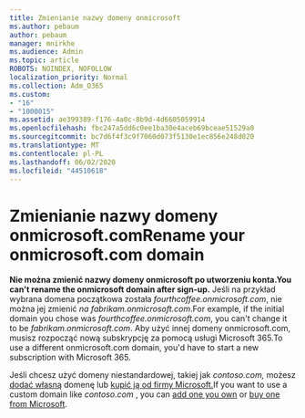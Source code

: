```yaml
---
title: Zmienianie nazwy domeny onmicrosoft
ms.author: pebaum
author: pebaum
manager: mnirkhe
ms.audience: Admin
ms.topic: article
ROBOTS: NOINDEX, NOFOLLOW
localization_priority: Normal
ms.collection: Adm_O365
ms.custom:
- "16"
- "1000015"
ms.assetid: ae399389-f176-4a0c-8b9d-4d6605059914
ms.openlocfilehash: fbc247a5dd6c0ee1ba30e4aceb69bceae51529a0
ms.sourcegitcommit: bc7d6f4f3c9f7060d073f5130e1ec856e248d020
ms.translationtype: MT
ms.contentlocale: pl-PL
ms.lasthandoff: 06/02/2020
ms.locfileid: "44510618"
---
```

# <a name="rename-your-onmicrosoftcom-domain"></a><span data-ttu-id="ecd3a-102">Zmienianie nazwy domeny onmicrosoft.com</span><span class="sxs-lookup"><span data-stu-id="ecd3a-102">Rename your onmicrosoft.com domain</span></span>

 <span data-ttu-id="ecd3a-103">**Nie można zmienić nazwy domeny onmicrosoft po utworzeniu konta.**</span><span class="sxs-lookup"><span data-stu-id="ecd3a-103">**You can't rename the onmicrosoft domain after sign-up.**</span></span> <span data-ttu-id="ecd3a-104">Jeśli na przykład wybrana domena początkowa została *fourthcoffee.onmicrosoft.com*, nie można jej zmienić *na fabrikam.onmicrosoft.com*.</span><span class="sxs-lookup"><span data-stu-id="ecd3a-104">For example, if the initial domain you chose was  *fourthcoffee.onmicrosoft.com*, you can't change it to be  *fabrikam.onmicrosoft.com*.</span></span> <span data-ttu-id="ecd3a-105">Aby użyć innej domeny onmicrosoft.com, musisz rozpocząć nową subskrypcję za pomocą usługi Microsoft 365.</span><span class="sxs-lookup"><span data-stu-id="ecd3a-105">To use a different onmicrosoft.com domain, you'd have to start a new subscription with Microsoft 365.</span></span>
  
<span data-ttu-id="ecd3a-106">Jeśli chcesz użyć domeny niestandardowej, takiej jak *contoso.com,* możesz [dodać własną](https://docs.microsoft.com/microsoft-365/admin/setup/add-domain) domenę lub [kupić ją od firmy Microsoft.](https://docs.microsoft.com/microsoft-365/admin/get-help-with-domains/buy-a-domain-name)</span><span class="sxs-lookup"><span data-stu-id="ecd3a-106">If you want to use a custom domain like  *contoso.com*  , you can [add one you own](https://docs.microsoft.com/microsoft-365/admin/setup/add-domain) or [buy one from Microsoft](https://docs.microsoft.com/microsoft-365/admin/get-help-with-domains/buy-a-domain-name).</span></span>
  